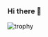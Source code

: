 ### Hi there 👋

![trophy](https://github-profile-trophy.vercel.app/?username=mihaialexandruteodor&title=Commit,Repo)

